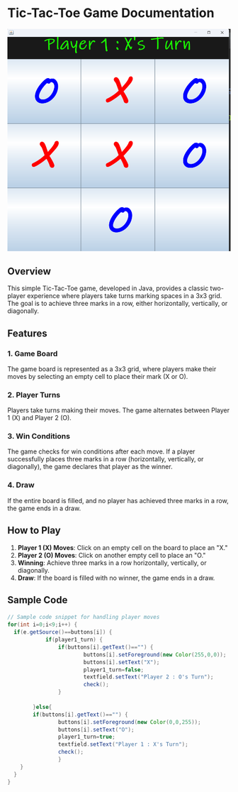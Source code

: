 # Tic-Tac-Toe Game Documentation

![image info](tic-tac-toe.png)

## Overview

This simple Tic-Tac-Toe game, developed in Java, provides a classic two-player experience where players take turns marking spaces in a 3x3 grid. The goal is to achieve three marks in a row, either horizontally, vertically, or diagonally.

## Features

### 1. Game Board

The game board is represented as a 3x3 grid, where players make their moves by selecting an empty cell to place their mark (X or O).

### 2. Player Turns

Players take turns making their moves. The game alternates between Player 1 (X) and Player 2 (O).

### 3. Win Conditions

The game checks for win conditions after each move. If a player successfully places three marks in a row (horizontally, vertically, or diagonally), the game declares that player as the winner.

### 4. Draw

If the entire board is filled, and no player has achieved three marks in a row, the game ends in a draw.


## How to Play

1. **Player 1 (X) Moves**: Click on an empty cell on the board to place an "X."
2. **Player 2 (O) Moves**: Click on another empty cell to place an "O."
3. **Winning**: Achieve three marks in a row horizontally, vertically, or diagonally.
4. **Draw**: If the board is filled with no winner, the game ends in a draw.

## Sample Code

```java
// Sample code snippet for handling player moves
for(int i=0;i<9;i++) {
  if(e.getSource()==buttons[i]) {
			if(player1_turn) {
				if(buttons[i].getText()=="") {
						buttons[i].setForeground(new Color(255,0,0));
						buttons[i].setText("X");
						player1_turn=false;
						textfield.setText("Player 2 : O's Turn");
						check();
				}
				
		}else{					
        if(buttons[i].getText()=="") {
				buttons[i].setForeground(new Color(0,0,255));
				buttons[i].setText("O");
				player1_turn=true;
				textfield.setText("Player 1 : X's Turn");
				check();
				}
    }
  }
}
